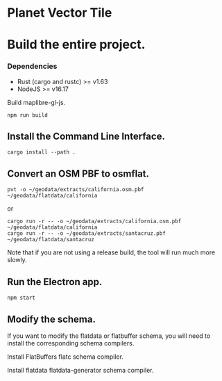 # Planet Vector Tile

# Build the entire project.

### Dependencies

-   Rust (cargo and rustc) >= v1.63
-   NodeJS >= v16.17

Build maplibre-gl-js.

```
npm run build
```

## Install the Command Line Interface.

```
cargo install --path .
```

## Convert an OSM PBF to osmflat.

```
pvt -o ~/geodata/extracts/california.osm.pbf ~/geodata/flatdata/california
```

or

```
cargo run -r -- -o ~/geodata/extracts/california.osm.pbf ~/geodata/flatdata/california
cargo run -r -- -o ~/geodata/extracts/santacruz.pbf ~/geodata/flatdata/santacruz
```

Note that if you are not using a release build, the tool will run much more slowly.


## Run the Electron app.

```
npm start
```

## Modify the schema.

If you want to modify the flatdata or flatbuffer schema, you will need to install the corresponding schema compilers.

Install FlatBuffers flatc schema compiler.

Install flatdata flatdata-generator schema compiler.